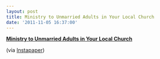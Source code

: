 ```yaml
---
layout: post
title: Ministry to Unmarried Adults in Your Local Church
date: '2011-11-05 16:37:00'
---
```


**[Ministry to Unmarried Adults in Your Local
Church](http://www.desiringgod.org/blog/posts/how-to-serve-the-singles-ministry-to-unmarried-adults-in-your-local-church)**

(via [Instapaper](http://www.instapaper.com/))
